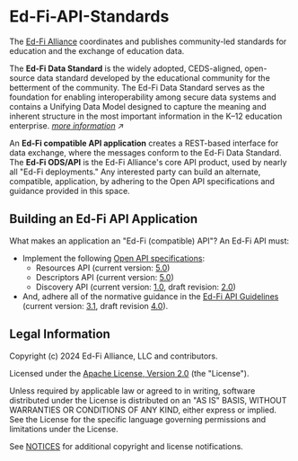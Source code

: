 # Ed-Fi-API-Standards

The [Ed-Fi Alliance](https://www.ed-fi.org) coordinates and publishes
community-led standards for education and the exchange of education data.

The **Ed-Fi Data Standard** is the widely adopted, CEDS-aligned, open-source data standard developed by the educational community for the betterment of the community. The Ed-Fi Data Standard serves as the foundation for enabling interoperability among secure data systems and contains a Unifying Data Model designed to capture the meaning and inherent structure in the most important information in the K–12 education enterprise. _[more information](https://techdocs.ed-fi.org/display/ETKB/Ed-Fi+Standards) ↗_

An **Ed-Fi compatible API application** creates a REST-based interface for data
exchange, where the messages conform to the Ed-Fi Data Standard. The **Ed-Fi
ODS/API** is the Ed-Fi Alliance's core API product, used by nearly all "Ed-Fi
deployments." Any interested party can build an alternate, compatible,
application, by adhering to the Open API specifications and guidance provided in
this space.

## Building an Ed-Fi API Application

What makes an application an "Ed-Fi (compatible) API"? An Ed-Fi API must:

* Implement the following [Open API specifications](api-specifications):
  * Resources API (current version: [5.0](api-specifications/resources-ds-5.0))
  * Descriptors API (current version: [5.0](api-specifications/descriptor-api-5.0))
  * Discovery API (current version: [1.0](api-specifications/discovery-api-1.0), draft revision: [2.0](api-specifications/discovery-api-2.0))
* And, adhere all of the normative guidance in the [Ed-Fi API Guidelines](./api-guidelines/) (current version: [3.1](api-guidelines/v3.1), draft revision [4.0](https://github.com/Ed-Fi-Alliance-OSS/Ed-Fi-API-Standards/tree/rev-4.0/api-guidelines/v4.0)).


## Legal Information

Copyright (c) 2024 Ed-Fi Alliance, LLC and contributors.

Licensed under the [Apache License, Version 2.0](LICENSE) (the "License").

Unless required by applicable law or agreed to in writing, software distributed
under the License is distributed on an "AS IS" BASIS, WITHOUT WARRANTIES OR
CONDITIONS OF ANY KIND, either express or implied. See the License for the
specific language governing permissions and limitations under the License.

See [NOTICES](NOTICES.md) for additional copyright and license notifications.
